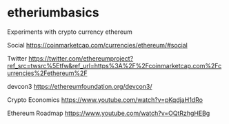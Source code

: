# etheriumbasics
Experiments with crypto currency ethereum

Social
https://coinmarketcap.com/currencies/ethereum/#social


Twitter
https://twitter.com/ethereumproject?ref_src=twsrc%5Etfw&ref_url=https%3A%2F%2Fcoinmarketcap.com%2Fcurrencies%2Fethereum%2F


devcon3
https://ethereumfoundation.org/devcon3/


Crypto Economics
https://www.youtube.com/watch?v=pKqdjaH1dRo


Ethereum Roadmap
https://www.youtube.com/watch?v=OQtRzhgHEBg

